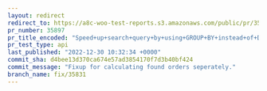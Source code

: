```yaml
---
layout: redirect
redirect_to: https://a8c-woo-test-reports.s3.amazonaws.com/public/pr/35897/api/index.html
pr_number: 35897
pr_title_encoded: "Speed+up+search+query+by+using+GROUP+BY+instead+of+DISTINCT+for+HPOS"
pr_test_type: api
last_published: "2022-12-30 10:32:34 +0000"
commit_sha: d4bee13d370ca674e57ad3854170f7d3b40bf424
commit_message: "Fixup for calculating found orders seperately."
branch_name: fix/35831
---
```

